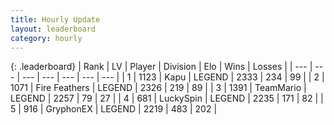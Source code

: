 ```yaml
---
title: Hourly Update
layout: leaderboard
category: hourly
---
```


{: .leaderboard}
| Rank | LV | Player | Division | Elo | Wins | Losses |
| --- | --- | --- | --- | --- | --- | --- |
| <span data-change="0">1</span> | 1123 | <span title="ID: 204953">Kapu</span> | LEGEND | <span data-change="0">2333</span> | <span data-change="0">234</span> | <span data-change="0">99</span> |
| <span data-change="0">2</span> | 1071 | <span title="ID: 357425">Fire Feathers</span> | LEGEND | <span data-change="0">2326</span> | <span data-change="0">219</span> | <span data-change="0">89</span> |
| <span data-change="0">3</span> | 1391 | <span title="ID: 164871">TeamMario</span> | LEGEND | <span data-change="0">2257</span> | <span data-change="0">79</span> | <span data-change="0">27</span> |
| <span data-change="0">4</span> | 681 | <span title="ID: 498412">LuckySpin</span> | LEGEND | <span data-change="0">2235</span> | <span data-change="0">171</span> | <span data-change="0">82</span> |
| <span data-change="0">5</span> | 916 | <span title="ID: 315148">GryphonEX</span> | LEGEND | <span data-change="0">2219</span> | <span data-change="0">483</span> | <span data-change="0">202</span> |